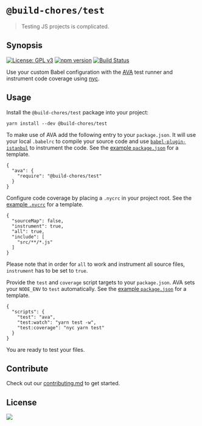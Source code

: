 # `@build-chores/test`

> Testing JS projects is complicated.

## Synopsis

[![License: GPL v3](https://img.shields.io/badge/License-GPL%20v3-blue.svg)](https://www.gnu.org/licenses/gpl-3.0) [![npm version](https://img.shields.io/npm/v/@build-chores/staged.svg?style=flat)](https://www.npmjs.com/package/@build-chores/staged) [![Build Status](https://travis-ci.org/critocrito/build-chores.svg?branch=master)](https://travis-ci.org/critocrito/build-chores)

Use your custom Babel configuration with the [AVA](https://github.com/avajs/ava) test runner and instrument code coverage using [nyc](https://github.com/istanbuljs/nyc#readme).

## Usage

Install the `@build-chores/test` package into your project:

```
yarn install --dev @build-chores/test
```

To make use of AVA add the following entry to your `package.json`. It will use your local `.babelrc` to compile your source code and use [`babel-plugin-istanbul`](https://github.com/istanbuljs/babel-plugin-istanbul#readme) to instrument the code. See the [example `package.json`](../../project-example/package.json) for a template.

```
{
  "ava": {
    "require": "@build-chores/test"
  }
}
```

Configure code coverage by placing a `.nycrc` in your project root. See the [example `.nycrc`](../../project-example/.nycrc) for a template.

```
{
  "sourceMap": false,
  "instrument": true,
  "all": true,
  "include": [
    "src/**/*.js"
  ]
}
```

Please note that in order for `all` to work and instrument all source files, `instrument` has to be set to `true`.

Provide the `test` and `coverage` script targets to your `package.json`. AVA sets your `NODE_ENV` to `test` automatically. See the [example `package.json`](../../project-example/package.json) for a template.

```
{
  "scripts": {
    "test": "ava",
    "test:watch": "yarn test -w",
    "test:coverage": "nyc yarn test"
  }
}
```

You are ready to test your files.

## Contribute

Check out our [contributing.md](../../CONTRIBUTING.md) to get started.

## License

[<img src="https://www.gnu.org/graphics/gplv3-88x31.png" align="left" />](license)
